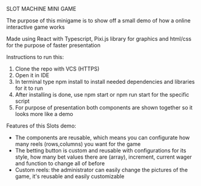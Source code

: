 SLOT MACHINE MINI GAME

The purpose of this minigame is to show off a small demo of how a online interactive game works

Made using React with Typescript, Pixi.js library for graphics and html/css for the purpose of faster presentation

Instructions to run this:

1. Clone the repo with VCS (HTTPS)
2. Open it in IDE
3. In terminal type npm install to install needed dependencies and libraries for it to run
4. After installing is done, use npm start or npm run start for the specific script
5. For purpose of presentation both components are shown together so it looks more like a demo

Features of this Slots demo:
- The components are reusable, which means you can configurate how many reels (rows,columns) you want for the game
- The betting button is custom and reusable with configurations for its style, how many bet values there are (array),
  increment, current wager and function to change all of before
- Custom reels: the administrator can easily change the pictures of the game, it's reusable and easily customizable
